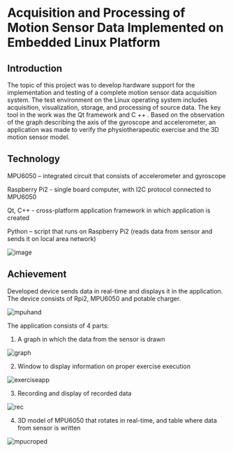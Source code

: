 # Acquisition and Processing of Motion Sensor Data Implemented on Embedded Linux Platform

## Introduction
The topic of this project was to develop hardware support for the implementation and testing of a complete motion sensor data acquisition system. The test environment on the Linux operating system includes acquisition, visualization, storage, and processing of source data. The key tool in the work was the Qt framework and C ++ . Based on the observation of the graph describing the axis of the gyroscope and accelerometer, an application was made to verify the physiotherapeutic exercise and the 3D motion sensor model. 



## Technology

MPU6050 – integrated circuit that consists of accelerometer and gyroscope

Raspberry Pi2 - single board computer, with I2C protocol connected to MPU6050

Qt, C++ - cross-platform application framework in which application is created

Python – script that runs on Raspberry Pi2 (reads data from sensor and sends it on local area network)

![image](https://user-images.githubusercontent.com/24511950/29192485-e156760a-7e21-11e7-986d-016f0760806f.png)


## Achievement

Developed device sends data in real-time and displays it in the application.
The device consists of Rpi2, MPU6050 and potable charger.

![mpuhand](https://user-images.githubusercontent.com/24511950/29194515-3fae2ee8-7e2a-11e7-8f4f-ae9853dd937a.png)

The application consists of 4 parts:

 1. A graph in which the data from the sensor is drawn
 
![graph](https://user-images.githubusercontent.com/24511950/29194512-3ef073bc-7e2a-11e7-8639-e39dfd4c26dd.jpg)

 2. Window to display information on proper exercise execution
 
![exerciseapp](https://user-images.githubusercontent.com/24511950/29194511-3ead84a8-7e2a-11e7-97f2-f9cee6916bdc.png)
 
 3. Recording and display of recorded data

![rec](https://user-images.githubusercontent.com/24511950/29194513-3efca1a0-7e2a-11e7-9a1d-3fdfa257dfb0.png)
 
 4. 3D model of MPU6050 that rotates in real-time, and table where data from sensor is written

![mpucroped](https://user-images.githubusercontent.com/24511950/29194514-3efcf07e-7e2a-11e7-9080-0175379406ea.jpg)





